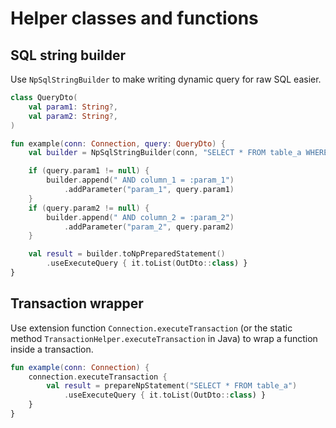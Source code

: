 # Helper classes and functions

## SQL string builder

Use `NpSqlStringBuilder` to make writing dynamic query for raw SQL easier.

```kotlin
class QueryDto(
    val param1: String?,
    val param2: String?,
)

fun example(conn: Connection, query: QueryDto) {
    val builder = NpSqlStringBuilder(conn, "SELECT * FROM table_a WHERE TRUE")

    if (query.param1 != null) {
        builder.append(" AND column_1 = :param_1")
            .addParameter("param_1", query.param1)
    }
    if (query.param2 != null) {
        builder.append(" AND column_2 = :param_2")
            .addParameter("param_2", query.param2)
    }

    val result = builder.toNpPreparedStatement()
        .useExecuteQuery { it.toList(OutDto::class) }
}
```

## Transaction wrapper

Use extension function `Connection.executeTransaction` (or the static method `TransactionHelper.executeTransaction` in Java) 
to wrap a function inside a transaction.

```kotlin
fun example(conn: Connection) {
    connection.executeTransaction {
        val result = prepareNpStatement("SELECT * FROM table_a")
            .useExecuteQuery { it.toList(OutDto::class) }
    }
}
```